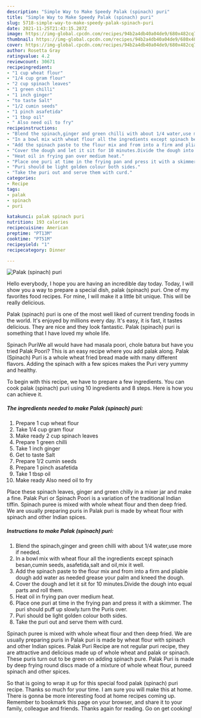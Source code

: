 ```yaml
---
description: "Simple Way to Make Speedy Palak (spinach) puri"
title: "Simple Way to Make Speedy Palak (spinach) puri"
slug: 5718-simple-way-to-make-speedy-palak-spinach-puri
date: 2021-11-25T21:43:15.287Z
image: https://img-global.cpcdn.com/recipes/94b2a4db40a04de9/680x482cq70/palak-spinach-puri-recipe-main-photo.jpg
thumbnail: https://img-global.cpcdn.com/recipes/94b2a4db40a04de9/680x482cq70/palak-spinach-puri-recipe-main-photo.jpg
cover: https://img-global.cpcdn.com/recipes/94b2a4db40a04de9/680x482cq70/palak-spinach-puri-recipe-main-photo.jpg
author: Rosetta Gray
ratingvalue: 4.2
reviewcount: 30671
recipeingredient:
- "1 cup wheat flour"
- "1/4 cup gram flour"
- "2 cup spinach leaves"
- "1 green chilli"
- "1 inch ginger"
- "to taste Salt"
- "1/2 cumin seeds"
- "1 pinch asafetida"
- "1 tbsp oil"
- " Also need oil to fry"
recipeinstructions:
- "Blend the spinach,ginger and green chilli with about 1/4 water,use more if needed."
- "In a bowl mix with wheat flour all the ingredients except spinach besan,cumin seeds, asafetida,salt and oil,mix it well."
- "Add the spinach paste to the flour mix and from into a firm and pliable dough add water as needed grease your palm and kneed the dough."
- "Cover the dough and let it sit for 10 minutes.Divide the dough into equal parts and roll them."
- "Heat oil in frying pan over medium heat."
- "Place one puri at time in the frying pan and press it with a skimmer. The puri should puff up slowly.turn the Puris over."
- "Puri should be light golden colour both sides."
- "Take the puri out and serve them with curd."
categories:
- Recipe
tags:
- palak
- spinach
- puri

katakunci: palak spinach puri 
nutrition: 193 calories
recipecuisine: American
preptime: "PT13M"
cooktime: "PT51M"
recipeyield: "1"
recipecategory: Dinner

---
```



![Palak (spinach) puri](https://img-global.cpcdn.com/recipes/94b2a4db40a04de9/680x482cq70/palak-spinach-puri-recipe-main-photo.jpg)

Hello everybody, I hope you are having an incredible day today. Today, I will show you a way to prepare a special dish, palak (spinach) puri. One of my favorites food recipes. For mine, I will make it a little bit unique. This will be really delicious.

Palak (spinach) puri is one of the most well liked of current trending foods in the world. It's enjoyed by millions every day. It's easy, it is fast, it tastes delicious. They are nice and they look fantastic. Palak (spinach) puri is something that I have loved my whole life.

Spinach PuriWe all would have had masala poori, chole batura but have you tried Palak Poori? This is an easy recipe where you add palak along. Palak (Spinach) Puri is a whole wheat fried bread made with many different flavors. Adding the spinach with a few spices makes the Puri very yummy and healthy.


To begin with this recipe, we have to prepare a few ingredients. You can cook palak (spinach) puri using 10 ingredients and 8 steps. Here is how you can achieve it.

<!--inarticleads1-->

##### The ingredients needed to make Palak (spinach) puri:

1. Prepare 1 cup wheat flour
1. Take 1/4 cup gram flour
1. Make ready 2 cup spinach leaves
1. Prepare 1 green chilli
1. Take 1 inch ginger
1. Get to taste Salt
1. Prepare 1/2 cumin seeds
1. Prepare 1 pinch asafetida
1. Take 1 tbsp oil
1. Make ready  Also need oil to fry


Place these spinach leaves, ginger and green chilly in a mixer jar and make a fine. Palak Puri or Spinach Poori is a variation of the traditional Indian tiffin. Spinach puree is mixed with whole wheat flour and then deep fried. We are usually preparing puris in Palak puri is made by wheat flour with spinach and other Indian spices. 

<!--inarticleads2-->

##### Instructions to make Palak (spinach) puri:

1. Blend the spinach,ginger and green chilli with about 1/4 water,use more if needed.
1. In a bowl mix with wheat flour all the ingredients except spinach besan,cumin seeds, asafetida,salt and oil,mix it well.
1. Add the spinach paste to the flour mix and from into a firm and pliable dough add water as needed grease your palm and kneed the dough.
1. Cover the dough and let it sit for 10 minutes.Divide the dough into equal parts and roll them.
1. Heat oil in frying pan over medium heat.
1. Place one puri at time in the frying pan and press it with a skimmer. The puri should puff up slowly.turn the Puris over.
1. Puri should be light golden colour both sides.
1. Take the puri out and serve them with curd.


Spinach puree is mixed with whole wheat flour and then deep fried. We are usually preparing puris in Palak puri is made by wheat flour with spinach and other Indian spices. Palak Puri Recipe are not regular puri recipe, they are attractive and delicious made up of whole wheat and palak or spinach. These puris turn out to be green on adding spinach pure. Palak Puri is made by deep frying round discs made of a mixture of whole wheat flour, pureed spinach and other spices. 

So that is going to wrap it up for this special food palak (spinach) puri recipe. Thanks so much for your time. I am sure you will make this at home. There is gonna be more interesting food at home recipes coming up. Remember to bookmark this page on your browser, and share it to your family, colleague and friends. Thanks again for reading. Go on get cooking!
